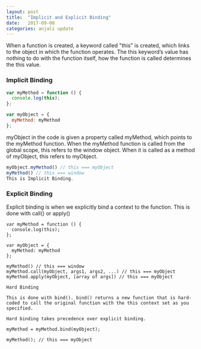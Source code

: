 ```yaml
---
layout: post
title:  "Implicit and Explicit Binding"
date:   2017-09-08
categories: anjali update
---
```

When a function is created, a keyword called "this" is created, which links to the object in which the function operates.
The this keyword’s value has nothing to do with the function itself, how the function is called determines the this value.

### Implicit Binding

``` js
var myMethod = function () {
  console.log(this);
};

var myObject = {
  myMethod: myMethod
};
```

myObject in the code is given a property called myMethod, which points to the myMethod function. When the myMethod function is called from the global scope, this refers to the window object. When it is called as a method of myObject, this refers to myObject.

``` js
myObject.myMethod() // this === myObject
myMethod() // this === window
This is Implicit Binding.
```

### Explicit Binding

Explicit binding is when we explicitly bind a context to the function. This is done with call() or apply()

```
var myMethod = function () {
  console.log(this);
};

var myObject = {
  myMethod: myMethod
};

myMethod() // this === window
myMethod.call(myObject, args1, args2, ...) // this === myObject
myMethod.apply(myObject, [array of args]) // this === myObject

Hard Binding

This is done with bind(). bind() returns a new function that is hard-coded to call the original function with the this context set as you specified.

Hard binding takes precedence over explicit binding.

myMethod = myMethod.bind(myObject);

myMethod(); // this === myObject
